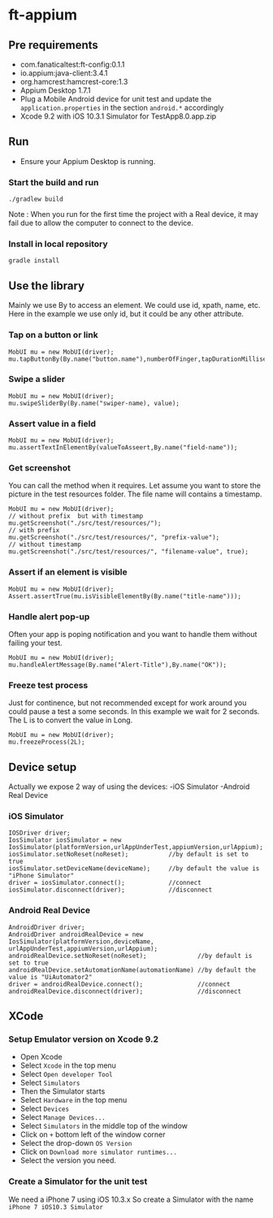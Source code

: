 # ft-appium

## Pre requirements
- com.fanaticaltest:ft-config:0.1.1
- io.appium:java-client:3.4.1
- org.hamcrest:hamcrest-core:1.3
- Appium Desktop 1.7.1
- Plug a Mobile Android device for unit test and update the `application.properties` in the section `android.*` accordingly
- Xcode 9.2 with iOS 10.3.1 Simulator for TestApp8.0.app.zip

## Run

* Ensure your Appium Desktop is running.

### Start the build and run
```
./gradlew build
```
Note : When you run for the first time the project with a Real device, it may fail due to allow the computer to connect to the device.

### Install in local repository
```
gradle install
```

## Use the library

Mainly we use By to access an element. We could use id, xpath, name, etc. Here in the example we use only id, but it could be any other attribute.

### Tap on a button or link
```
MobUI mu = new MobUI(driver);
mu.tapButtonBy(By.name("button.name"),numberOfFinger,tapDurationMillisecond);
```

### Swipe a slider
```
MobUI mu = new MobUI(driver);
mu.swipeSliderBy(By.name("swiper-name), value);
```

### Assert value in a field
```
MobUI mu = new MobUI(driver);
mu.assertTextInElementBy(valueToAsseert,By.name("field-name"));
```

### Get screenshot
You can call the method when it requires. Let assume you want to store the picture in the test resources folder. The file name will contains a timestamp.
```
MobUI mu = new MobUI(driver);
// without prefix  but with timestamp
mu.getScreenshot("./src/test/resources/");
// with prefix
mu.getScreenshot("./src/test/resources/", "prefix-value");
// without timestamp
mu.getScreenshot("./src/test/resources/", "filename-value", true);
```

### Assert if an element is visible
```
MobUI mu = new MobUI(driver);
Assert.assertTrue(mu.isVisibleElementBy(By.name("title-name")));
```

### Handle alert pop-up
Often your app is poping notification and you want to handle them without failing your test.
```
MobUI mu = new MobUI(driver);
mu.handleAlertMessage(By.name("Alert-Title"),By.name("OK"));
```

### Freeze test process
Just for continence, but not recommended except for work around you could pause a test a some seconds.
In this example we wait for 2 seconds. The L is to convert the value in Long.
```
MobUI mu = new MobUI(driver);
mu.freezeProcess(2L);
```

## Device setup
Actually we expose 2 way of using the devices:
-iOS Simulator
-Android Real Device

### iOS Simulator
```
IOSDriver driver;
IosSimulator iosSimulator = new IosSimulator(platformVersion,urlAppUnderTest,appiumVersion,urlAppium);
iosSimulator.setNoReset(noReset);           //by default is set to true
iosSimulator.setDeviceName(deviceName);     //by default the value is "iPhone Simulator"
driver = iosSimulator.connect();            //connect
iosSimulator.disconnect(driver);            //disconnect
```

### Android Real Device
```
AndroidDriver driver;
AndroidDriver androidRealDevice = new IosSimulator(platformVersion,deviceName, urlAppUnderTest,appiumVersion,urlAppium);
androidRealDevice.setNoReset(noReset);              //by default is set to true
androidRealDevice.setAutomationName(automationName) //by default the value is "UiAutomator2"
driver = androidRealDevice.connect();               //connect
androidRealDevice.disconnect(driver);               //disconnect
```

## XCode
### Setup Emulator version on Xcode 9.2
* Open Xcode
* Select `Xcode` in the top menu
* Select `Open developer Tool`
* Select `Simulators`
* Then the Simulator starts
* Select `Hardware` in the top menu
* Select `Devices`
* Select `Manage Devices...`
* Select `Simulators` in the middle top of the window
* Click on `+` bottom left of the window corner
* Select the drop-down `OS Version`
* Click on `Download more simulator runtimes...`
* Select the version you need.

### Create a Simulator for the unit test
We need a iPhone 7 using iOS 10.3.x So create a Simulator with the name `iPhone 7 iOS10.3 Simulator`

